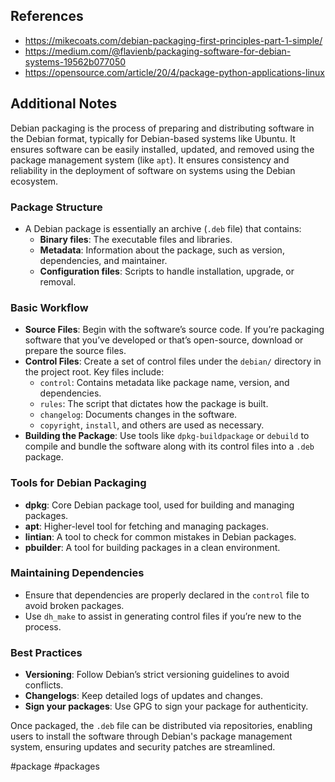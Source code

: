 
## References

- https://mikecoats.com/debian-packaging-first-principles-part-1-simple/
- https://medium.com/@flavienb/packaging-software-for-debian-systems-19562b077050
- https://opensource.com/article/20/4/package-python-applications-linux
## Additional Notes

Debian packaging is the process of preparing and distributing software in the Debian format, typically for Debian-based systems like Ubuntu. It ensures software can be easily installed, updated, and removed using the package management system (like `apt`). It ensures consistency and reliability in the deployment of software on systems using the Debian ecosystem.

### Package Structure
   - A Debian package is essentially an archive (`.deb` file) that contains:
     - **Binary files**: The executable files and libraries.
     - **Metadata**: Information about the package, such as version, dependencies, and maintainer.
     - **Configuration files**: Scripts to handle installation, upgrade, or removal.

### Basic Workflow
   - **Source Files**: Begin with the software’s source code. If you’re packaging software that you’ve developed or that’s open-source, download or prepare the source files.
   - **Control Files**: Create a set of control files under the `debian/` directory in the project root. Key files include:
     - `control`: Contains metadata like package name, version, and dependencies.
     - `rules`: The script that dictates how the package is built.
     - `changelog`: Documents changes in the software.
     - `copyright`, `install`, and others are used as necessary.
   - **Building the Package**: Use tools like `dpkg-buildpackage` or `debuild` to compile and bundle the software along with its control files into a `.deb` package.

### Tools for Debian Packaging
   - **dpkg**: Core Debian package tool, used for building and managing packages.
   - **apt**: Higher-level tool for fetching and managing packages.
   - **lintian**: A tool to check for common mistakes in Debian packages.
   - **pbuilder**: A tool for building packages in a clean environment.

### Maintaining Dependencies
   - Ensure that dependencies are properly declared in the `control` file to avoid broken packages.
   - Use `dh_make` to assist in generating control files if you’re new to the process.

### Best Practices
   - **Versioning**: Follow Debian’s strict versioning guidelines to avoid conflicts.
   - **Changelogs**: Keep detailed logs of updates and changes.
   - **Sign your packages**: Use GPG to sign your package for authenticity.
   
Once packaged, the `.deb` file can be distributed via repositories, enabling users to install the software through Debian's package management system, ensuring updates and security patches are streamlined.

<!-- Keywords -->
#package #packages
<!-- /Keywords -->
